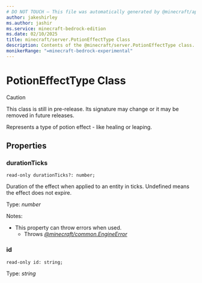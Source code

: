 ```yaml
---
# DO NOT TOUCH — This file was automatically generated by @minecraft/api-docs-generator, to report problems file an issue at https://github.com/Mojang/minecraft-scripting-libraries
author: jakeshirley
ms.author: jashir
ms.service: minecraft-bedrock-edition
ms.date: 02/10/2025
title: minecraft/server.PotionEffectType Class
description: Contents of the @minecraft/server.PotionEffectType class.
monikerRange: "=minecraft-bedrock-experimental"
---
```

# PotionEffectType Class

> [!CAUTION]
> This class is still in pre-release.  Its signature may change or it may be removed in future releases.

Represents a type of potion effect - like healing or leaping.

## Properties

### **durationTicks**
`read-only durationTicks?: number;`

Duration of the effect when applied to an entity in ticks. Undefined means the effect does not expire.

Type: *number*

Notes:
  - This property can throw errors when used.
    - Throws [*@minecraft/common.EngineError*](../../../scriptapi/minecraft/common/EngineError.md)

### **id**
`read-only id: string;`

Type: *string*
